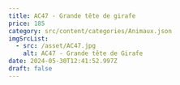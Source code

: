 ```yaml
---
title: AC47 - Grande tête de girafe
price: 185
category: src/content/categories/Animaux.json
imgSrcList:
  - src: /asset/AC47.jpg
    alt: AC47 - Grande tête de Girafe
date: 2024-05-30T12:41:52.997Z
draft: false
---
```



